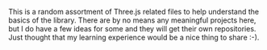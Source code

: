 This is a random assortment of Three.js related files to help understand the basics of the library.
There are by no means any meaningful projects here, but I do have a few ideas for some and  they will get their own repositories. Just thought that my learning experience would be a nice thing to share :-).